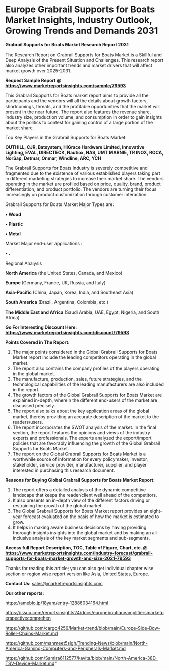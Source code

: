 # Europe Grabrail Supports for Boats Market Insights, Industry Outlook, Growing Trends and Demands 2031

<strong>Grabrail Supports for Boats Market Research Report 2031</strong>

The Research Report on Grabrail Supports for Boats Market is a Skillful and Deep Analysis of the Present Situation and Challenges. This research report also analyzes other important trends and market drivers that will affect market growth over 2025-2031.

<strong>Request Sample Report @ <a href=https://www.marketreportsinsights.com/sample/79593>https://www.marketreportsinsights.com/sample/79593</a></strong>

This Grabrail Supports for Boats market report aims to provide all the participants and the vendors will all the details about growth factors, shortcomings, threats, and the profitable opportunities that the market will present in the near future. The report also features the revenue share, industry size, production volume, and consumption in order to gain insights about the politics to contest for gaining control of a large portion of the market share.

Top Key Players in the Grabrail Supports for Boats Market:

<strong>OUTHILL, CJR, Batsystem, HiGrace Hardware Limited, Innovative Lighting, EVAL, DIRECTECK, Nautiox, NAS, UMT MARNIE, TR INOX, ROCA, NorSap, Detmar, Onmar, Windline, ARC, YCH</strong>

The Grabrail Supports for Boats Industry is severely competitive and fragmented due to the existence of various established players taking part in different marketing strategies to increase their market share. The vendors operating in the market are profiled based on price, quality, brand, product differentiation, and product portfolio. The vendors are turning their focus increasingly on product customization through customer interaction.

Grabrail Supports for Boats Market Major Types are:

<strong>• Wood

• Plastic

• Metal</strong>

Market Major end-user applications :

<strong>• .</strong>

Regional Analysis

</u><strong><b>North America</b></strong> (the United States, Canada, and Mexico)

<strong><b>Europe </b></strong>(Germany, France, UK, Russia, and Italy)

<strong><b>Asia-Pacific</b></strong> (China, Japan, Korea, India, and Southeast Asia)

<strong><b>South America</b></strong> (Brazil, Argentina, Colombia, etc.)

<strong><b>The Middle East and Africa</b></strong> (Saudi Arabia, UAE, Egypt, Nigeria, and South Africa)

<strong>Go For Interesting Discount Here: <a href=https://www.marketreportsinsights.com/discount/79593>https://www.marketreportsinsights.com/discount/79593</a></strong>

<strong>Points Covered in The Report:</strong>
<ol>
  <li>The major points considered in the Global Grabrail Supports for Boats Market report include the leading competitors operating in the global market.</li>
  <li>The report also contains the company profiles of the players operating in the global market.</li>
  <li>The manufacture, production, sales, future strategies, and the technological capabilities of the leading manufacturers are also included in the report.</li>
  <li>The growth factors of the Global Grabrail Supports for Boats Market are explained in-depth, wherein the different end-users of the market are discussed precisely.</li>
  <li>The report also talks about the key application areas of the global market, thereby providing an accurate description of the market to the readers/users.</li>
  <li>The report incorporates the SWOT analysis of the market. In the final section, the report features the opinions and views of the industry experts and professionals. The experts analyzed the export/import policies that are favorably influencing the growth of the Global Grabrail Supports for Boats Market.</li>
  <li>The report on the Global Grabrail Supports for Boats Market is a worthwhile source of information for every policymaker, investor, stakeholder, service provider, manufacturer, supplier, and player interested in purchasing this research document.</li>
</ol>
<strong>Reasons for Buying Global Grabrail Supports for Boats Market Report:</strong>

<ol>
  <li>The report offers a detailed analysis of the dynamic competitive landscape that keeps the reader/client well ahead of the competitors.</li>
  <li>It also presents an in-depth view of the different factors driving or restraining the growth of the global market.</li>
  <li>The Global Grabrail Supports for Boats Market report provides an eight-year forecast evaluated on the basis of how the market is estimated to grow.</li>
  <li>It helps in making aware business decisions by having providing thorough insights insights into the global market and by making an all-inclusive analysis of the key market segments and sub-segments.</li>
</ol>
<strong>Access full Report Description, TOC, Table of Figure, Chart, etc. @ <a href=https://www.marketreportsinsights.com/industry-forecast/grabrail-supports-for-boats-market-growth-and-size-2021-79593>https://www.marketreportsinsights.com/industry-forecast/grabrail-supports-for-boats-market-growth-and-size-2021-79593</a></strong>


Thanks for reading this article; you can also get individual chapter wise section or region wise report version like Asia, United States, Europe.

<strong>Contact Us:</strong>
sales@marketreportsinsights.com

<strong>Our other reports:</strong>

<a href=https://ameblo.jp/18yam/entry-12886034164.html>https://ameblo.jp/18yam/entry-12886034164.html</a>

<a href=https://issuu.com/reportsinsights24/docs/europeboutiqueamplifiersmarketperspectivecomprehen>https://issuu.com/reportsinsights24/docs/europeboutiqueamplifiersmarketperspectivecomprehen</a>

<a href=https://github.com/cargo4256/Market-trend/blob/main/Europe-Side-Bow-Roller-Chains-Market.md>https://github.com/cargo4256/Market-trend/blob/main/Europe-Side-Bow-Roller-Chains-Market.md</a>

<a href=https://github.com/manmeet5sigh/Trending-News/blob/main/North-America-Gaming-Computers-and-Peripherals-Market.md>https://github.com/manmeet5sigh/Trending-News/blob/main/North-America-Gaming-Computers-and-Peripherals-Market.md</a>

<a href=https://github.com/Samira6112577/kavita/blob/main/North-America-38D-TSV-Device-Market.md>https://github.com/Samira6112577/kavita/blob/main/North-America-38D-TSV-Device-Market.md</a>"
